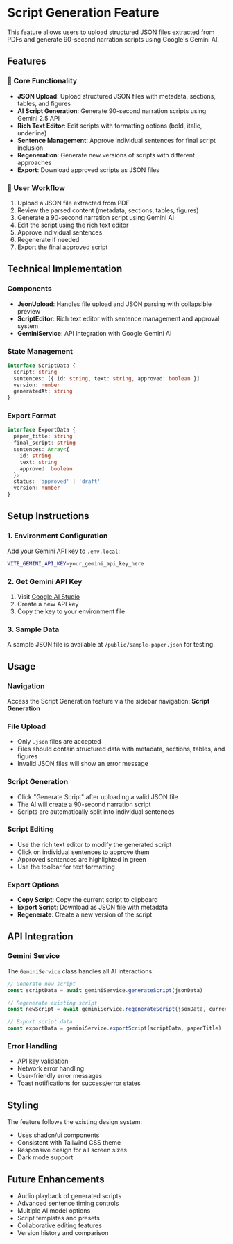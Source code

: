 # Script Generation Feature

This feature allows users to upload structured JSON files extracted from PDFs and generate 90-second narration scripts using Google's Gemini AI.

## Features

### 🚀 Core Functionality
- **JSON Upload**: Upload structured JSON files with metadata, sections, tables, and figures
- **AI Script Generation**: Generate 90-second narration scripts using Gemini 2.5 API
- **Rich Text Editor**: Edit scripts with formatting options (bold, italic, underline)
- **Sentence Management**: Approve individual sentences for final script inclusion
- **Regeneration**: Generate new versions of scripts with different approaches
- **Export**: Download approved scripts as JSON files

### 🎯 User Workflow
1. Upload a JSON file extracted from PDF
2. Review the parsed content (metadata, sections, tables, figures)
3. Generate a 90-second narration script using Gemini AI
4. Edit the script using the rich text editor
5. Approve individual sentences
6. Regenerate if needed
7. Export the final approved script

## Technical Implementation

### Components
- **JsonUpload**: Handles file upload and JSON parsing with collapsible preview
- **ScriptEditor**: Rich text editor with sentence management and approval system
- **GeminiService**: API integration with Google Gemini AI

### State Management
```typescript
interface ScriptData {
  script: string
  sentences: [{ id: string, text: string, approved: boolean }]
  version: number
  generatedAt: string
}
```

### Export Format
```typescript
interface ExportData {
  paper_title: string
  final_script: string
  sentences: Array<{
    id: string
    text: string
    approved: boolean
  }>
  status: 'approved' | 'draft'
  version: number
}
```

## Setup Instructions

### 1. Environment Configuration
Add your Gemini API key to `.env.local`:
```bash
VITE_GEMINI_API_KEY=your_gemini_api_key_here
```

### 2. Get Gemini API Key
1. Visit [Google AI Studio](https://makersuite.google.com/app/apikey)
2. Create a new API key
3. Copy the key to your environment file

### 3. Sample Data
A sample JSON file is available at `/public/sample-paper.json` for testing.

## Usage

### Navigation
Access the Script Generation feature via the sidebar navigation: **Script Generation**

### File Upload
- Only `.json` files are accepted
- Files should contain structured data with metadata, sections, tables, and figures
- Invalid JSON files will show an error message

### Script Generation
- Click "Generate Script" after uploading a valid JSON file
- The AI will create a 90-second narration script
- Scripts are automatically split into individual sentences

### Script Editing
- Use the rich text editor to modify the generated script
- Click on individual sentences to approve them
- Approved sentences are highlighted in green
- Use the toolbar for text formatting

### Export Options
- **Copy Script**: Copy the current script to clipboard
- **Export Script**: Download as JSON file with metadata
- **Regenerate**: Create a new version of the script

## API Integration

### Gemini Service
The `GeminiService` class handles all AI interactions:

```typescript
// Generate new script
const scriptData = await geminiService.generateScript(jsonData)

// Regenerate existing script
const newScript = await geminiService.regenerateScript(jsonData, currentScript)

// Export script data
const exportData = geminiService.exportScript(scriptData, paperTitle)
```

### Error Handling
- API key validation
- Network error handling
- User-friendly error messages
- Toast notifications for success/error states

## Styling

The feature follows the existing design system:
- Uses shadcn/ui components
- Consistent with Tailwind CSS theme
- Responsive design for all screen sizes
- Dark mode support

## Future Enhancements

- Audio playback of generated scripts
- Advanced sentence timing controls
- Multiple AI model options
- Script templates and presets
- Collaborative editing features
- Version history and comparison
